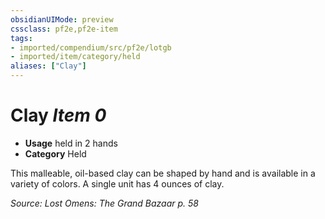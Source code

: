 ```yaml
---
obsidianUIMode: preview
cssclass: pf2e,pf2e-item
tags:
- imported/compendium/src/pf2e/lotgb
- imported/item/category/held
aliases: ["Clay"]
---
```

# Clay *Item 0*  

- **Usage** held in 2 hands
- **Category** Held

This malleable, oil-based clay can be shaped by hand and is available in a variety of colors. A single unit has 4 ounces of clay.

*Source: Lost Omens: The Grand Bazaar p. 58*